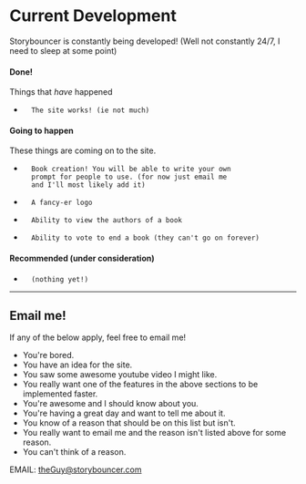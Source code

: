 Current Development
===================

Storybouncer is constantly being developed!
(Well not constantly 24/7, I need to sleep at some point)

#### Done!
Things that *have* happened

*		The site works! (ie not much)


#### Going to happen
These things are coming on to the site.

*       Book creation! You will be able to write your own 
		prompt for people to use. (for now just email me
	    and I'll most likely add it)
*		A fancy-er logo
*		Ability to view the authors of a book
*		Ability to vote to end a book (they can't go on forever)


#### Recommended (under consideration)

*		(nothing yet!)

----------------------------------------

## Email me! ##

If any of the below apply, feel free to email me!

* You're bored.
* You have an idea for the site.
* You saw some awesome youtube video I might like.
* You really want one of the features in the above 
  sections to be implemented faster.
* You're awesome and I should know about you.
* You're having a great day and want to tell me about it.
* You know of a reason that should be on this list but isn't.
* You really want to email me and the reason isn't listed 
  above for some reason.
* You can't think of a reason.

EMAIL: <theGuy@storybouncer.com>
